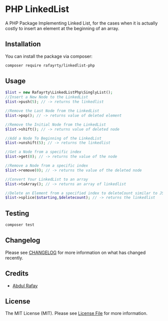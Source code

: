 # PHP LinkedList

<!-- [![Latest Version on Packagist](https://img.shields.io/packagist/v/rafayrty/linkedlist-php.svg?style=flat-square)](https://packagist.org/packages/rafayrty/linkedlist-php)
[![Tests](https://github.com/rafayrty/linkedlist-php/actions/workflows/run-tests.yml/badge.svg?branch=main)](https://github.com/rafayrty/linkedlist-php/actions/workflows/run-tests.yml)
[![Total Downloads](https://img.shields.io/packagist/dt/rafayrty/linkedlist-php.svg?style=flat-square)](https://packagist.org/packages/rafayrty/linkedlist-php) -->

A PHP Package Implementing Linked List, for the cases when it is actually costly to
insert an element at the beginning of an array.

## Installation

You can install the package via composer:

```bash
composer require rafayrty/linkedlist-php
```

## Usage

```php
$list = new Rafayrty\LinkedListPhp\SinglyList();
//Insert a New Node to the LinkedList
$list->push(5); // -> returns the linkedlist

//Remove the Last Node from the LinkedList
$list->pop(); // -> returns value of deleted element

//Remove the Initial Node from the LinkedList
$list->shift(); // -> returns value of deleted node

//Add a Node To Beginning of the LinkedList
$list->unshift(5); // -> returns the linkedlist

//Get a Node from a specific index 
$list->get(0); // -> returns the value of the node

//Remove a Node from a specific index 
$list->remove(0); // -> returns the value of the deleted node

//Convert Your LinkedList to an array
$list->toArray(); // -> returns an array of linkedlist

//Delete an Element from a specified index to deleteCount similar to JS array splice
$list->splice($starting,$deletecount); // -> returns the linkedlist


```

## Testing

```bash
composer test
```

## Changelog

Please see [CHANGELOG](CHANGELOG.md) for more information on what has changed recently.


## Credits

- [Abdul Rafay](https://github.com/rafayrty)

## License

The MIT License (MIT). Please see [License File](LICENSE.md) for more information.
